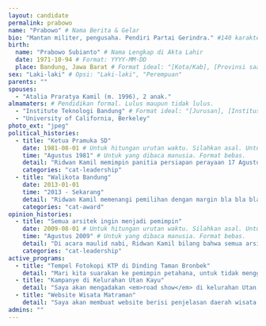 ```yaml
---
layout: candidate
permalink: prabowo
name: "Prabowo" # Nama Berita & Gelar
bio: "Mantan militer, pengusaha. Pendiri Partai Gerindra." #140 karakter
birth:
  name: "Prabowo Subianto" # Nama Lengkap di Akta Lahir
  date: 1971-10-94 # Format: YYYY-MM-DD
  place: Bandung, Jawa Barat # Format ideal: "[Kota/Kab], [Provinsi saat ini], [Negara kalau bukan Indonesia]"
sex: "Laki-laki" # Opsi: "Laki-laki", "Perempuan"
parents: ""
spouses:
  - "Atalia Praratya Kamil (m. 1996), 2 anak."
almamaters: # Pendidikan formal. Lulus maupun tidak lulus.
  - "Institute Teknologi Bandung" # Format ideal: "[Jurusan], [Institusi] ([Tahun Masuk]-[Tahun Lulus/DO])<sup><a href='rapat/[url.html]#[perubahaan-ke]>[nama sumber]</a></sup>"
  - "University of California, Berkeley"
photo_ext: "jpeg"
political_histories:
  - title: "Ketua Pramuka SD"
    date: 1981-08-01 # Untuk hitungan urutan waktu. Silahkan asal. Untuk rentang, ambil waktu mulai, bukan selesai. Format: YYYY-MM-DD
    time: "Agustus 1981" # Untuk yang dibaca manusia. Format bebas.
    detail: "Ridwan Kamil memimpin panitia persiapan perayaan 17 Agustus di SD. Seluruh panitia adalah anak-anak SD.<sup><a href='/rapat/2017-10-21-FIBUI.html#1210'>Majalan Tempo</a></sup>" # Format bebas. Sumber wajib. Format sumber: <sup><a href='rapat/[url.html]#[perubahaan-ke]>[nama sumber]</a></sup>'  
    categories: "cat-leadership"
  - title: "Walikota Bandung"
    date: 2013-01-01
    time: "2013 - Sekarang"
    detail: "Ridwan Kamil memenangi pemilihan dengan margin bla bla bla.<sup><a href='/rapat/2017-10-21-FIBUI.html#0005'>Jabarprov.go.id</a></sup>"
    categories: "cat-award"
opinion_histories:
  - title: "Semua arsitek ingin menjadi pemimpin"
    date: 2009-08-01 # Untuk hitungan urutan waktu. Silahkan asal. Untuk rentang, ambil waktu mulai, bukan selesai. Format: YYYY-MM-DD
    time: "Agustus 2009" # Untuk yang dibaca manusia. Format bebas.
    detail: "Di acara maulid nabi, Ridwan Kamil bilang bahwa semua arsitek bercita-cita menjadi pemimpin eksekutif. Karena mereka suka tata kota. Namun, hanya yang bisa memimpin yang mewujudkannya.<sup><a href='/rapat/2017-10-21-FIBUI.html#1210'>Majalan Tempo</a></sup>" # Format bebas. Sumber wajib. Format sumber: <sup><a href='rapat/[url.html]#[perubahaan-ke]>[nama sumber]</a></sup>'  
    categories: "cat-leadership"
active_programs:
  - title: "Tempel Fotokopi KTP di Dinding Taman Bronbek"
    detail: "Mari kita suarakan ke pemimpin petahana, untuk tidak menggusur Taman Bronbek."
  - title: "Kampanye di Kelurahan Utan Kayu"
    detail: "Saya akan mengadakan <em>road show</em> di kelurahan Utan Kayu. Butuh dana Rp. 2.000.000. Silahkan menyumbang di <a href='#'>sini</a>."
  - title: "Website Wisata Matraman"
    detail: "Saya akan membuat website berisi penjelasan daerah wisata di Matraman. Butuh dana Rp. 1.000.000. Targetnya sudah bisa di-<em>googling</em> di acara Olimpiade 2021 di Jakarta. Silahkan menyumbang di <a href='#'>sini</a>."
admins: ""
---
```

